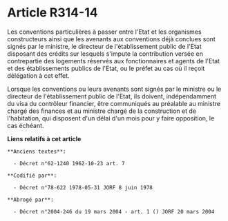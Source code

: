 # Article R314-14

Les conventions particulières à passer entre l'Etat et les organismes constructeurs ainsi que les avenants aux conventions
déjà conclues sont signés par le ministre, le directeur de l'établissement public de l'Etat disposant des crédits sur
lesquels s'impute la contribution versée en contrepartie des logements réservés aux fonctionnaires et agents de l'Etat et des
établissements publics de l'Etat, ou le préfet au cas où il reçoit délégation à cet effet.

Lorsque les conventions ou leurs avenants sont signés par le ministre ou le directeur de l'établissement public de l'Etat,
ils doivent, indépendamment du visa du contrôleur financier, être communiqués au préalable au ministre chargé des finances et
au ministre chargé de la construction et de l'habitation, qui disposent d'un délai d'un mois pour y faire opposition, le cas
échéant.

**Liens relatifs à cet article**

	**Anciens textes**:

	  - Décret n°62-1240 1962-10-23 art. 7

	**Codifié par**:

	  - Décret n°78-622 1978-05-31 JORF 8 juin 1978

	**Abrogé par**:

	  - Décret n°2004-246 du 19 mars 2004 - art. 1 () JORF 20 mars 2004
